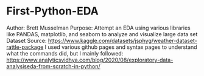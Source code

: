 # First-Python-EDA
Author: Brett Musselman
Purpose: Attempt an EDA using various libraries like PANDAS, matplotlib, and seaborn to analyze and visualize large data set
Dataset Source: https://www.kaggle.com/datasets/jsphyg/weather-dataset-rattle-package
I used various github pages and syntax pages to understand what the commands did, but I mainly followed: https://www.analyticsvidhya.com/blog/2020/08/exploratory-data-analysiseda-from-scratch-in-python/
